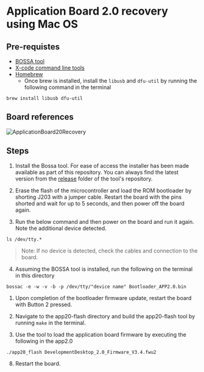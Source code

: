 # Application Board 2.0 recovery using Mac OS

## Pre-requistes

- [BOSSA tool](https://github.com/shumatech/BOSSA/releases) 
- [X-code command line tools](https://developer.apple.com/download/more/?=xcode)
- [Homebrew](https://brew.sh/)
  - Once brew is installed, install the `libusb` and `dfu-util` by running the following command in the terminal
  
```terminal
brew install libusb dfu-util
```

## Board references

![ApplicationBoard20Recovery](Application%20Board%202.0%20Recovery.png "Application Board 2.0 Recovery")

## Steps

1) Install the Bossa tool. For ease of access the installer has been made available as part of this repository. You can always find the latest version from the [release](https://github.com/shumatech/BOSSA/releases) folder of the tool's repository.

2) Erase the flash of the microcontroller and load the ROM bootloader by shorting J203 with a jumper cable. Restart the board with the pins shorted and wait for up to 5 seconds, and then power off the board again.

3) Run the below command and then power on the board and run it again. Note the additional device detected.

```terminal
ls /dev/tty.*
```

> Note: If no device is detected, check the cables and connection to the board.

4) Assuming the BOSSA tool is installed, run the following on the terminal in this directory

```terminal
bossac -e -w -v -b -p /dev/tty/"device name" Bootloader_APP2.0.bin
```

1) Upon completion of the bootloader firmware update, restart the board with Button 2 pressed.

2) Navigate to the app20-flash directory and build the app20-flash tool by running `make` in the terminal.
3) Use the tool to load the application board firmware by executing the following in the app2.0

```
./app20_flash DevelopmentDesktop_2.0_Firmware_V3.4.fwu2
```

8) Restart the board.
